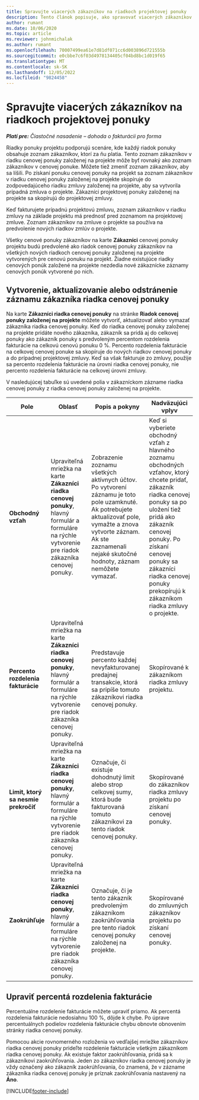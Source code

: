 ```yaml
---
title: Spravujte viacerých zákazníkov na riadkoch projektovej ponuky
description: Tento článok popisuje, ako spravovať viacerých zákazníkov na riadkoch projektovej ponuky.
author: rumant
ms.date: 10/06/2020
ms.topic: article
ms.reviewer: johnmichalak
ms.author: rumant
ms.openlocfilehash: 70007499ea61e7d81df071cc6d003896d721555b
ms.sourcegitcommit: e0cbbe7c6f03d4978134405cf04bd8bc1d019f65
ms.translationtype: MT
ms.contentlocale: sk-SK
ms.lasthandoff: 12/05/2022
ms.locfileid: "9824458"
---
```

# <a name="manage-multiple-customers-on-project-quote-lines"></a>Spravujte viacerých zákazníkov na riadkoch projektovej ponuky

_**Platí pre:** Čiastočné nasadenie – dohoda o fakturácii pro forma_

Riadky ponuky projektu podporujú scenáre, kde každý riadok ponuky obsahuje zoznam zákazníkov, ktorí za ňu platia. Tento zoznam zákazníkov v riadku cenovej ponuky založenej na projekte môže byť rovnaký ako zoznam zákazníkov v cenovej ponuke. Môžete tiež zmeniť zoznam zákazníkov, aby sa líšili. Po získaní ponuku cenovej ponuky na projekt sa zoznam zákazníkov v riadku cenovej ponuky založenej na projekte skopíruje do zodpovedajúceho riadku zmluvy založenej na projekte, aby sa vytvorila prípadná zmluva o projekte. Zákazníci projektovej ponuky založenej na projekte sa skopírujú do projektovej zmluvy.

Keď fakturujete prípadnú projektovú zmluvu, zoznam zákazníkov v riadku zmluvy na základe projektu má prednosť pred zoznamom na projektovej zmluve. Zoznam zákazníkov na zmluve o projekte sa používa na predvolenie nových riadkov zmlúv o projekte.

Všetky cenové ponuky zákazníkov na karte **Zákazníci** cenovej ponuky projektu budú predvolené ako riadok cenovej ponuky zákazníkov na všetkých nových riadkoch cenovej ponuky založenej na projekte vytvorených pre cenovú ponuku na projekt. Žiadne existujúce riadky cenových ponúk založené na projekte nezdedia nové zákaznícke záznamy cenových ponúk vytvorené po nich.

## <a name="create-update-or-delete-a-quote-line-customer-record"></a>Vytvorenie, aktualizovanie alebo odstránenie záznamu zákazníka riadka cenovej ponuky

Na karte **Zákazníci riadka cenovej ponuky** na stránke **Riadok cenovej ponuky založenej na projekte** môžete vytvoriť, aktualizovať alebo vymazať zákazníka riadka cenovej ponuky. Keď do riadka cenovej ponuky založenej na projekte pridáte nového zákazníka, zákazník sa pridá aj do celkovej ponuky ako zákazník ponuky s predvoleným percentom rozdelenia fakturácie na celkovú cenovú ponuku 0 %. Percento rozdelenia fakturácie na celkovej cenovej ponuke sa skopíruje do nových riadkov cenovej ponuky a do prípadnej projektovej zmluvy. Keď sa však fakturuje zo zmluvy, použije sa percento rozdelenia fakturácie na úrovni riadka cenovej ponuky, nie percento rozdelenia fakturácie na celkovej úrovni zmluvy. 

V nasledujúcej tabuľke sú uvedené polia v zákazníckom zázname riadka cenovej ponuky z riadka cenovej ponuky založenej na projekte.

| Pole | Oblasť | Popis a pokyny | Nadväzujúci vplyv |
| --- | --- | --- | --- |
| **Obchodný vzťah** | Upraviteľná mriežka na karte **Zákazníci riadka cenovej ponuky**, hlavný formulár a formuláre na rýchle vytvorenie pre riadok zákazníka cenovej ponuky. | Zobrazenie zoznamu všetkých aktívnych účtov. Po vytvorení záznamu je toto pole uzamknuté. Ak potrebujete aktualizovať pole, vymažte a znova vytvorte záznam. Ak ste zaznamenali nejaké skutočné hodnoty, záznam nemôžete vymazať. | Keď si vyberiete obchodný vzťah z hlavného zoznamu obchodných vzťahov, ktorý chcete pridať, zákazník riadka cenovej ponuky sa po uložení tiež pridá ako zákazník cenovej ponuky. Po získaní cenovej ponuky sa zákazníci riadka cenovej ponuky prekopírujú k zákazníkom riadka zmluvy o projekte. |
| **Percento rozdelenia fakturácie** | Upraviteľná mriežka na karte **Zákazníci riadka cenovej ponuky**, hlavný formulár a formuláre na rýchle vytvorenie pre riadok zákazníka cenovej ponuky. | Predstavuje percento každej nevyfakturovanej predajnej transakcie, ktorá sa pripíše tomuto zákazníkovi riadka cenovej ponuky. | Skopírované k zákazníkom riadka zmluvy projektu. |
| **Limit, ktorý sa nesmie prekročiť** | Upraviteľná mriežka na karte **Zákazníci riadka cenovej ponuky**, hlavný formulár a formuláre na rýchle vytvorenie pre riadok zákazníka cenovej ponuky. | Označuje, či existuje dohodnutý limit alebo strop celkovej sumy, ktorá bude fakturovaná tomuto zákazníkovi za tento riadok cenovej ponuky. | Skopírované do zákazníkov riadka zmluvy projektu po získaní cenovej ponuky. |
| **Zaokrúhľuje** | Upraviteľná mriežka na karte **Zákazníci riadka cenovej ponuky**, hlavný formulár a formuláre na rýchle vytvorenie pre riadok zákazníka cenovej ponuky. | Označuje, či je tento zákazník predvoleným zákazníkom zaokrúhľovania pre tento riadok cenovej ponuky založenej na projekte. | Skopírované do zmluvných zákazníkov projektu po získaní cenovej ponuky. |

## <a name="edit-billing-split-percentages"></a>Upraviť percentá rozdelenia fakturácie

Percentuálne rozdelenie fakturácie môžete upraviť priamo. Ak percentá rozdelenia fakturácie nedosiahnu 100 %, dôjde k chybe. Po úprave percentuálnych podielov rozdelenia fakturácie chybu obnovte obnovením stránky riadka cenovej ponuky.

Pomocou akcie rovnomerného rozloženia vo vedľajšej mriežke zákazníkov riadka cenovej ponuky prideľte rozdelenie fakturácie všetkým zákazníkom riadka cenovej ponuky. Ak existuje faktor zaokrúhľovania, pridá sa k zákazníkovi zaokrúhľovania. Jeden zo zákazníkov riadka cenovej ponuky je vždy označený ako zákazník zaokrúhľovania, čo znamená, že v zázname zákazníka riadka cenovej ponuky je príznak zaokrúhľovania nastavený na **Áno**. 


[!INCLUDE[footer-include](../../includes/footer-banner.md)]
